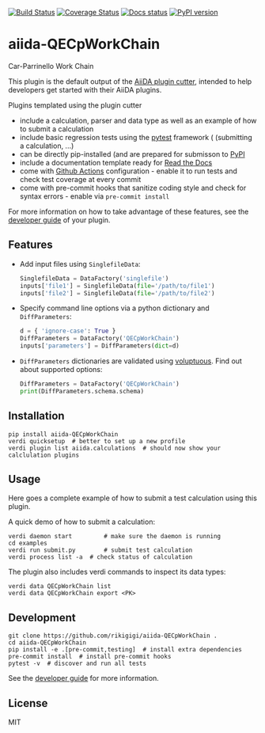 [![Build Status](https://github.com/rikigigi/aiida-QECpWorkChain/workflows/ci/badge.svg?branch=master)](https://travis-ci.org/rikigigi/aiida-QECpWorkChain/actions)
[![Coverage Status](https://coveralls.io/repos/github/rikigigi/aiida-QECpWorkChain/badge.svg?branch=master)](https://coveralls.io/github/rikigigi/aiida-QECpWorkChain?branch=master)
[![Docs status](https://readthedocs.org/projects/aiida-QECpWorkChain/badge)](http://aiida-QECpWorkChain.readthedocs.io/)
[![PyPI version](https://badge.fury.io/py/aiida-QECpWorkChain.svg)](https://badge.fury.io/py/aiida-QECpWorkChain)

# aiida-QECpWorkChain

Car-Parrinello Work Chain

This plugin is the default output of the
[AiiDA plugin cutter](https://github.com/aiidateam/aiida-plugin-cutter),
intended to help developers get started with their AiiDA plugins.

Plugins templated using the plugin cutter

* include a calculation, parser and data type as well as an example of
  how to submit a calculation
* include basic regression tests using the [pytest](https://docs.pytest.org/en/latest/) framework ( (submitting a calculation, ...)
* can be directly pip-installed (and are prepared for submisson to [PyPI](https://pypi.org/)
* include a documentation template ready for [Read the Docs](http://aiida-diff.readthedocs.io/en/latest/)
* come with [Github Actions](https://github.com/features/actions) configuration - enable it to run tests and check test coverage at every commit
* come with pre-commit hooks that sanitize coding style and check for syntax errors - enable via `pre-commit install`

For more information on how to take advantage of these features,
see the [developer guide](https://aiida-diff.readthedocs.io/en/latest/developer_guide) of your plugin.


## Features

 * Add input files using `SinglefileData`:
   ```python
   SinglefileData = DataFactory('singlefile')
   inputs['file1'] = SinglefileData(file='/path/to/file1')
   inputs['file2'] = SinglefileData(file='/path/to/file2')
   ```

 * Specify command line options via a python dictionary and `DiffParameters`:
   ```python
   d = { 'ignore-case': True }
   DiffParameters = DataFactory('QECpWorkChain')
   inputs['parameters'] = DiffParameters(dict=d)
   ```

 * `DiffParameters` dictionaries are validated using [voluptuous](https://github.com/alecthomas/voluptuous).
   Find out about supported options:
   ```python
   DiffParameters = DataFactory('QECpWorkChain')
   print(DiffParameters.schema.schema)
   ```

## Installation

```shell
pip install aiida-QECpWorkChain
verdi quicksetup  # better to set up a new profile
verdi plugin list aiida.calculations  # should now show your calclulation plugins
```


## Usage

Here goes a complete example of how to submit a test calculation using this plugin.

A quick demo of how to submit a calculation:
```shell
verdi daemon start         # make sure the daemon is running
cd examples
verdi run submit.py        # submit test calculation
verdi process list -a  # check status of calculation
```

The plugin also includes verdi commands to inspect its data types:
```shell
verdi data QECpWorkChain list
verdi data QECpWorkChain export <PK>
```

## Development

```shell
git clone https://github.com/rikigigi/aiida-QECpWorkChain .
cd aiida-QECpWorkChain
pip install -e .[pre-commit,testing]  # install extra dependencies
pre-commit install  # install pre-commit hooks
pytest -v  # discover and run all tests
```

See the [developer guide](http://aiida-QECpWorkChain.readthedocs.io/en/latest/developer_guide/index.html) for more information.

## License

MIT



